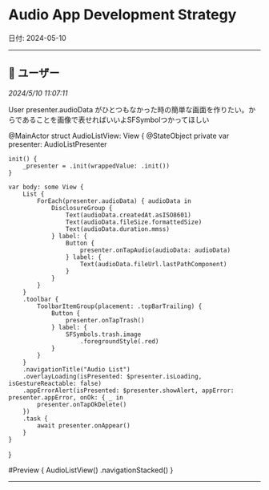 # Audio App Development Strategy

日付: 2024-05-10

---

## 👤 ユーザー
*2024/5/10 11:07:11*

User
presenter.audioData がひとつもなかった時の簡単な画面を作りたい。からであることを画像で表せればいいよSFSymbolつかってほしい

@MainActor
struct AudioListView: View {
    @StateObject private var presenter: AudioListPresenter

    init() {
        _presenter = .init(wrappedValue: .init())
    }

    var body: some View {
        List {
            ForEach(presenter.audioData) { audioData in
                DisclosureGroup {
                    Text(audioData.createdAt.asISO8601)
                    Text(audioData.fileSize.formattedSize)
                    Text(audioData.duration.mmss)
                } label: {
                    Button {
                        presenter.onTapAudio(audioData: audioData)
                    } label: {
                        Text(audioData.fileUrl.lastPathComponent)
                    }
                }
            }
        }
        .toolbar {
            ToolbarItemGroup(placement: .topBarTrailing) {
                Button {
                    presenter.onTapTrash()
                } label: {
                    SFSymbols.trash.image
                        .foregroundStyle(.red)
                }
            }
        }
        .navigationTitle("Audio List")
        .overlayLoading(isPresented: $presenter.isLoading, isGestureReactable: false)
        .appErrorAlert(isPresented: $presenter.showAlert, appError: presenter.appError, onOk: { _ in
            presenter.onTapOkDelete()
        })
        .task {
            await presenter.onAppear()
        }
    }
}

#Preview {
    AudioListView()
        .navigationStacked()
}

---
